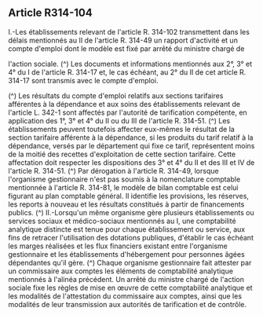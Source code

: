 ## Article R314-104

I.-Les établissements relevant de l'article R. 314-102 transmettent dans les délais mentionnés au II de l'article
R. 314-49 un rapport d'activité et un compte d'emploi dont le modèle est fixé par arrêté du ministre chargé de

l'action sociale. (^)
Les documents et informations mentionnés aux 2°, 3° et 4° du I de l'article R. 314-17 et, le cas échéant, au 2°
du II de cet article R. 314-17 sont transmis avec le compte d'emploi.


(^)
Les résultats du compte d'emploi relatifs aux sections tarifaires afférentes à la dépendance et aux soins
des établissements relevant de l'article L. 342-1 sont affectés par l'autorité de tarification compétente, en
application des 1°, 3° et 4° du II ou du III de l'article R. 314-51. (^)
Les établissements peuvent toutefois affecter eux-mêmes le résultat de la section tarifaire afférente à la
dépendance, si les produits du tarif relatif à la dépendance, versés par le département qui fixe ce tarif,
représentent moins de la moitié des recettes d'exploitation de cette section tarifaire. Cette affectation doit
respecter les dispositions des 3° et 4° du II et des III et IV de l'article R. 314-51. (^)
Par dérogation à l'article R. 314-49, lorsque l'organisme gestionnaire n'est pas soumis à la nomenclature
comptable mentionnée à l'article R. 314-81, le modèle de bilan comptable est celui figurant au plan
comptable général. Il identifie les provisions, les réserves, les reports à nouveau et les résultats constitués à
partir de financements publics. (^)
II.-Lorsqu'un même organisme gère plusieurs établissements ou services sociaux et médico-sociaux
mentionnés au I, une comptabilité analytique distincte est tenue pour chaque établissement ou service, aux
fins de retracer l'utilisation des dotations publiques, d'établir le cas échéant les marges réalisées et les flux
financiers existant entre l'organisme gestionnaire et les établissements d'hébergement pour personnes âgées
dépendantes qu'il gère. (^)
Chaque organisme gestionnaire fait attester par un commissaire aux comptes les éléments de comptabilité
analytique mentionnés à l'alinéa précédent.
Un arrêté du ministre chargé de l'action sociale fixe les règles de mise en œuvre de cette comptabilité
analytique et les modalités de l'attestation du commissaire aux comptes, ainsi que les modalités de leur
transmission aux autorités de tarification et de contrôle.

